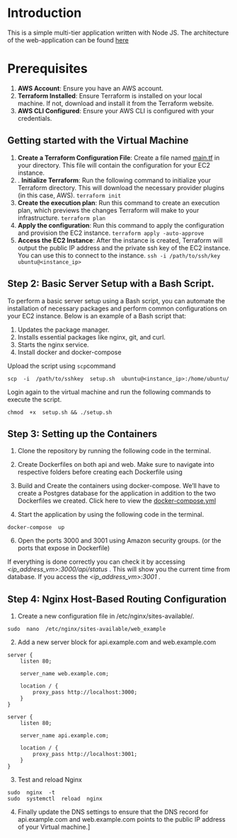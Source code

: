 

# Introduction

This is a simple multi-tier application written with Node JS. The architecture of the web-application can be found [here](https://github.com/tilshansanoj/wa-technical-assessment/blob/main/architecture/Architecture.png)


# Prerequisites 

1.  **AWS Account**: Ensure you have an AWS account.
2.  **Terraform Installed**: Ensure Terraform is installed on your local machine. If not, download and install it from the Terraform website.
3.  **AWS CLI Configured**: Ensure your AWS CLI is configured with your credentials.

## Getting started with the Virtual Machine

 1. **Create a Terraform Configuration File**: Create a file named [main.tf](https://github.com/tilshansanoj/wa-technical-assessment/blob/main/provisioning/main.tf) in your directory. This file will contain the configuration for your EC2 instance.
 2. . **Initialize Terraform**: Run the following command to initialize your Terraform directory. This will download the necessary provider plugins (in this case, AWS).
 `terraform init`
 3. **Create the execution plan**: Run this command to create an execution plan, which previews the changes Terraform will make to your infrastructure.
 `terraform plan`
 4. **Apply the configuration**: Run this command to apply the configuration and provision the EC2 instance.
 `terraform apply -auto-approve`
 5. **Access the EC2 Instance**: After the instance is created, Terraform will output the public IP address and the private ssh key of the EC2 instance. You can use this to connect to the instance.
 `ssh -i /path/to/ssh/key ubuntu@<instance_ip>`
## Step 2: Basic Server Setup with a Bash Script.

To perform a basic server setup using a Bash script, you can automate the installation of necessary packages and perform common configurations on your EC2 instance. Below is an example of a Bash script that:

1.  Updates the package manager.
2.  Installs essential packages like nginx, git, and curl.
3.  Starts the nginx service.
4. Install docker and docker-compose

Upload the script using `scp`command

`scp  -i  /path/to/sshkey  setup.sh  ubuntu@<instance_ip>:/home/ubuntu/`

Login again to the virtual machine and run the following commands to execute the script.

`chmod  +x  setup.sh &&
./setup.sh`
## Step 3: Setting up the Containers
1. Clone the repository by running the following code in the terminal.
2. Create Dockerfiles on both api and web. Make sure to navigate into respective folders before creating each Dockerfile using
3. Build and Create the containers using docker-compose. We’ll have to create a Postgres database for the application in addition to the two Dockerfiles we created. Click here to view the [docker-compose.yml](https://github.com/tilshansanoj/wa-technical-assessment/blob/main/docker-compose.yml)

5. Start the application by using the following code in the terminal.

`docker-compose  up`

6. Open the ports 3000 and 3001 using Amazon security groups. (or the ports that expose in Dockerfile) 




If everything is done correctly you can check it by accessing *<ip_address_vm>:3000/api/status* . This will show you the current time from database. If you access the *<ip_address_vm>:3001* .

## Step 4: Nginx Host-Based Routing Configuration



1. Create a new configuration file  in /etc/nginx/sites-available/.

`sudo  nano  /etc/nginx/sites-available/web_example`

2. Add a new server block for api.example.com and web.example.com

```
server {
    listen 80;

    server_name web.example.com;

    location / {
        proxy_pass http://localhost:3000;
    }
}

server {
    listen 80;

    server_name api.example.com;

    location / {
        proxy_pass http://localhost:3001;
    }
}
``` 


3. Test and reload Nginx
```
sudo  nginx  -t
sudo  systemctl  reload  nginx
```

4. Finally update the DNS settings to ensure that the DNS record for api.example.com and web.example.com points to the public IP address of your Virtual machine.]
